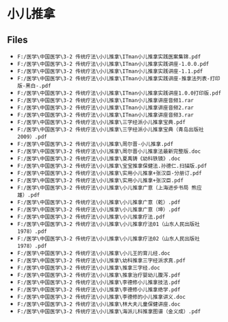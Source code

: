 # 小儿推拿

## Files

- `F:/医学\中国医学\3-2 传统疗法\小儿推拿\ITman小儿推拿实践医案集锦.pdf`
- `F:/医学\中国医学\3-2 传统疗法\小儿推拿\ITman小儿推拿实践讲座-1.0.0.pdf`
- `F:/医学\中国医学\3-2 传统疗法\小儿推拿\ITman小儿推拿实践讲座-1.1.pdf`
- `F:/医学\中国医学\3-2 传统疗法\小儿推拿\ITman小儿推拿实践讲座-推拿法列表-打印版-黑白-.pdf`
- `F:/医学\中国医学\3-2 传统疗法\小儿推拿\ITman小儿推拿实践讲座1.0.0打印版.pdf`
- `F:/医学\中国医学\3-2 传统疗法\小儿推拿\ITman小儿推拿讲座音频1.rar`
- `F:/医学\中国医学\3-2 传统疗法\小儿推拿\ITman小儿推拿讲座音频2.rar`
- `F:/医学\中国医学\3-2 传统疗法\小儿推拿\ITman小儿推拿讲座音频3.rar`
- `F:/医学\中国医学\3-2 传统疗法\小儿推拿\三字经派小儿推拿宝典.pdf`
- `F:/医学\中国医学\3-2 传统疗法\小儿推拿\三字经派小儿推拿宝典（青岛出版社2009）.pdf`
- `F:/医学\中国医学\3-2 传统疗法\小儿推拿\周尔晋-小儿推拿.pdf`
- `F:/医学\中国医学\3-2 传统疗法\小儿推拿\周尔晋小儿推拿法最新完整版.doc`
- `F:/医学\中国医学\3-2 传统疗法\小儿推拿\夏禹铸《幼科铁镜》.doc`
- `F:/医学\中国医学\3-2 传统疗法\小儿推拿\宝宝推拿保健法.孙德仁.扫描版.pdf`
- `F:/医学\中国医学\3-2 传统疗法\小儿推拿\实用小儿推拿+张汉臣-分册订.pdf`
- `F:/医学\中国医学\3-2 传统疗法\小儿推拿\实用小儿推拿+张汉臣.pdf`
- `F:/医学\中国医学\3-2 传统疗法\小儿推拿\小儿推拿广意（上海进步书局 熊应雄）.pdf`
- `F:/医学\中国医学\3-2 传统疗法\小儿推拿\小儿推拿广意（乾）.pdf`
- `F:/医学\中国医学\3-2 传统疗法\小儿推拿\小儿推拿广意（坤）.pdf`
- `F:/医学\中国医学\3-2 传统疗法\小儿推拿\小儿推拿疗法.pdf`
- `F:/医学\中国医学\3-2 传统疗法\小儿推拿\小儿推拿疗法01（山东人民出版社1978）.pdf`
- `F:/医学\中国医学\3-2 传统疗法\小儿推拿\小儿推拿疗法02（山东人民出版社1978）.pdf`
- `F:/医学\中国医学\3-2 传统疗法\小儿推拿\小儿王的育儿经.doc`
- `F:/医学\中国医学\3-2 传统疗法\小儿推拿\幼科推拿三字经派求真.pdf`
- `F:/医学\中国医学\3-2 传统疗法\小儿推拿\推拿三字经.doc`
- `F:/医学\中国医学\3-2 传统疗法\小儿推拿\推拿治疗婴幼儿腹泻.pdf`
- `F:/医学\中国医学\3-2 传统疗法\小儿推拿\李德修小儿推拿技法.pdf`
- `F:/医学\中国医学\3-2 传统疗法\小儿推拿\李德修小儿推拿绝学.pdf`
- `F:/医学\中国医学\3-2 传统疗法\小儿推拿\李德修的小儿推拿讲义.doc`
- `F:/医学\中国医学\3-2 传统疗法\小儿推拿\林大夫儿童保健讲座.doc`
- `F:/医学\中国医学\3-2 传统疗法\小儿推拿\海派儿科推拿图谱（金义成）.pdf`
